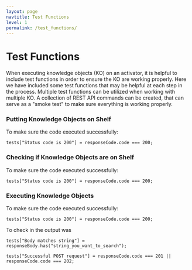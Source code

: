 ```yaml
---
layout: page
navtitle: Test Functions
level: 1
permalink: /test_functions/
---
```

# Test Functions

When executing knowledge objects \(KO\) on an activator, it is helpful to include test functions in order to ensure the KO are working properly. Here we have included some test functions that may be helpful at each step in the process. Multiple test functions can be utilized when working with multiple KO. A collection of REST API commands can be created, that can serve as a "smoke test" to make sure everything is working properly.

### Putting Knowledge Objects on Shelf

To make sure the code executed successfully:

```
tests["Status code is 200"] = responseCode.code === 200;
```

### Checking if Knowledge Objects are on Shelf

To make sure the code executed successfully:

```
tests["Status code is 200"] = responseCode.code === 200;
```

### Executing Knowledge Objects

To make sure the code executed successfully:

```
tests["Status code is 200"] = responseCode.code === 200;
```

To check in the output was

```
tests["Body matches string"] = responseBody.has("string_you_want_to_search");
```

```
tests["Successful POST request"] = responseCode.code === 201 || responseCode.code === 202;
```
